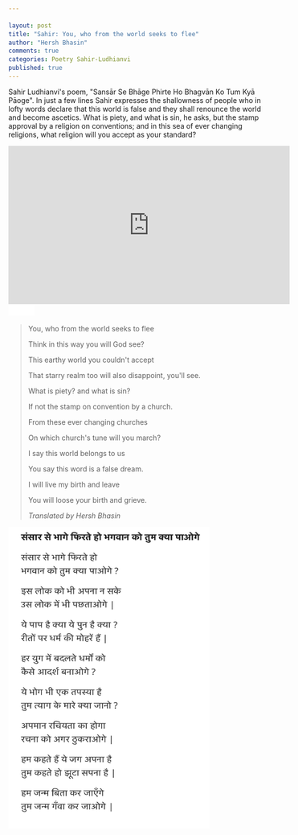 ```yaml
---

layout: post
title: "Sahir: You, who from the world seeks to flee"
author: "Hersh Bhasin"
comments: true
categories: Poetry Sahir-Ludhianvi
published: true
---
```



Sahir Ludhianvi's poem,  "Sansār Se Bhāge Phirte Ho Bhagvān Ko Tum Kyā Pāoge". In just a few lines Sahir expresses the shallowness of people who in lofty words declare that this world is false and they shall renounce the world and become ascetics. What is piety, and what is sin, he asks, but the stamp approval by a religion on  conventions; and in this sea of ever changing religions, what religion will you accept as your standard?

<iframe width="560" height="315" src="https://www.youtube.com/embed/7JcOtsNNjP8" frameborder="0" allow="accelerometer; autoplay; encrypted-media; gyroscope; picture-in-picture" allowfullscreen></iframe>
<img src="../assets/spacer.png" alt="Sahil Ludhianvi" style="width:52px;height:20px;">

>   You, who from the world seeks to flee
>
>   Think in this way you will God see?
>
>This earthy world  you couldn't accept
>   
>That starry realm too will also disappoint, you'll see.
>   
>
>What is piety? and what is sin?
>   
>If not the stamp  on convention by a church.
>   
>From these ever changing churches
>   
>On which church's tune will you march?
>   
>I say this world belongs to us
>   
>You say this word is a false dream.
>   
>I will live my birth and leave
>   
>You will loose your birth and grieve.
>   
>*Translated by Hersh Bhasin*

<img src="../assets/sahil_saansar_se-bhage.png" alt="Sahil Ludhianvi" height="600" width="400">





